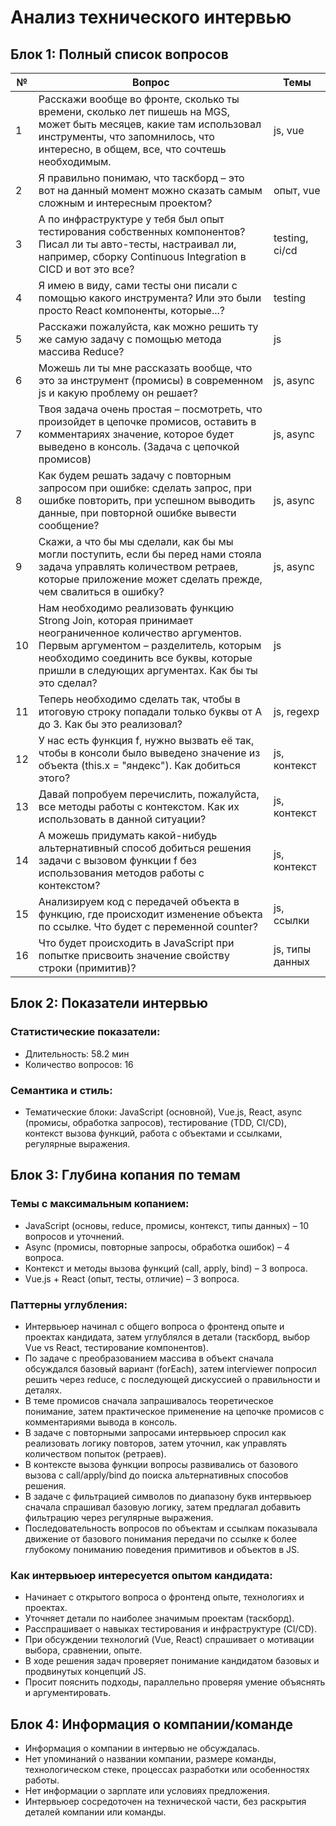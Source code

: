 # Анализ технического интервью

## Блок 1: Полный список вопросов

| №  | Вопрос                                                                                                                | Темы             |
|----|-----------------------------------------------------------------------------------------------------------------------|------------------|
| 1  | Расскажи вообще во фронте, сколько ты времени, сколько лет пишешь на MGS, может быть месяцев, какие там использовал инструменты, что запомнилось, что интересно, в общем, все, что сочтешь необходимым. | js, vue          |
| 2  | Я правильно понимаю, что таскборд – это вот на данный момент можно сказать самым сложным и интересным проектом?          | опыт, vue        |
| 3  | А по инфраструктуре у тебя был опыт тестирования собственных компонентов? Писал ли ты авто-тесты, настраивал ли, например, сборку Continuous Integration в CICD и вот это все? | testing, ci/cd   |
| 4  | Я имею в виду, сами тесты они писали с помощью какого инструмента? Или это были просто React компоненты, которые...?    | testing          |
| 5  | Расскажи пожалуйста, как можно решить ту же самую задачу с помощью метода массива Reduce?                               | js               |
| 6  | Можешь ли ты мне рассказать вообще, что это за инструмент (промисы) в современном js и какую проблему он решает?        | js, async        |
| 7  | Твоя задача очень простая – посмотреть, что произойдет в цепочке промисов, оставить в комментариях значение, которое будет выведено в консоль. (Задача с цепочкой промисов) | js, async        |
| 8  | Как будем решать задачу с повторным запросом при ошибке: сделать запрос, при ошибке повторить, при успешном выводить данные, при повторной ошибке вывести сообщение? | js, async        |
| 9  | Скажи, а что бы мы сделали, как бы мы могли поступить, если бы перед нами стояла задача управлять количеством ретраев, которые приложение может сделать прежде, чем свалиться в ошибку? | js, async        |
| 10 | Нам необходимо реализовать функцию Strong Join, которая принимает неограниченное количество аргументов. Первым аргументом – разделитель, которым необходимо соединить все буквы, которые пришли в следующих аргументах. Как бы ты это сделал? | js               |
| 11 | Теперь необходимо сделать так, чтобы в итоговую строку попадали только буквы от А до З. Как бы это реализовал?            | js, regexp       |
| 12 | У нас есть функция f, нужно вызвать её так, чтобы в консоли было выведено значение из объекта (this.x = "яндекс"). Как добиться этого? | js, контекст     |
| 13 | Давай попробуем перечислить, пожалуйста, все методы работы с контекстом. Как их использовать в данной ситуации?          | js, контекст     |
| 14 | А можешь придумать какой-нибудь альтернативный способ добиться решения задачи с вызовом функции f без использования методов работы с контекстом? | js, контекст     |
| 15 | Анализируем код с передачей объекта в функцию, где происходит изменение объекта по ссылке. Что будет с переменной counter? | js, ссылки       |
| 16 | Что будет происходить в JavaScript при попытке присвоить значение свойству строки (примитив)?                            | js, типы данных  |

## Блок 2: Показатели интервью

### Статистические показатели:
- Длительность: 58.2 мин
- Количество вопросов: 16

### Семантика и стиль:
- Тематические блоки: JavaScript (основной), Vue.js, React, async (промисы, обработка запросов), тестирование (TDD, CI/CD), контекст вызова функций, работа с объектами и ссылками, регулярные выражения.

## Блок 3: Глубина копания по темам

### Темы с максимальным копанием:
- JavaScript (основы, reduce, промисы, контекст, типы данных) – 10 вопросов и уточнений.
- Async (промисы, повторные запросы, обработка ошибок) – 4 вопроса.
- Контекст и методы вызова функций (call, apply, bind) – 3 вопроса.
- Vue.js + React (опыт, тесты, отличие) – 3 вопроса.

### Паттерны углубления:
- Интервьюер начинал с общего вопроса о фронтенд опыте и проектах кандидата, затем углублялся в детали (таскборд, выбор Vue vs React, тестирование компонентов).
- По задаче с преобразованием массива в объект сначала обсуждался базовый вариант (forEach), затем interviewer попросил решить через reduce, с последующей дискуссией о правильности и деталях.
- В теме промисов сначала запрашивалось теоретическое понимание, затем практическое применение на цепочке промисов с комментариями вывода в консоль.
- В задаче с повторными запросами интервьюер спросил как реализовать логику повторов, затем уточнил, как управлять количеством попыток (ретраев).
- В контексте вызова функции вопросы развивались от базового вызова с call/apply/bind до поиска альтернативных способов решения.
- В задаче с фильтрацией символов по диапазону букв интервьюер сначала спрашивал базовую логику, затем предлагал добавить фильтрацию через регулярные выражения.
- Последовательность вопросов по объектам и ссылкам показывала движение от базового понимания передачи по ссылке к более глубокому пониманию поведения примитивов и объектов в JS.

### Как интервьюер интересуется опытом кандидата:
- Начинает с открытого вопроса о фронтенд опыте, технологиях и проектах.
- Уточняет детали по наиболее значимым проектам (таскборд).
- Расспрашивает о навыках тестирования и инфраструктуре (CI/CD).
- При обсуждении технологий (Vue, React) спрашивает о мотивации выбора, сравнении, опыте.
- В ходе решения задач проверяет понимание кандидатом базовых и продвинутых концепций JS.
- Просит пояснить подходы, параллельно проверяя умение объяснять и аргументировать.

## Блок 4: Информация о компании/команде

- Информация о компании в интервью не обсуждалась.
- Нет упоминаний о названии компании, размере команды, технологическом стеке, процессах разработки или особенностях работы.
- Нет информации о зарплате или условиях предложения.
- Интервьюер сосредоточен на технической части, без раскрытия деталей компании или команды.